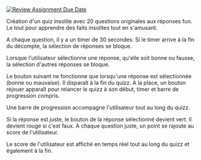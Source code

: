 [![Review Assignment Due Date](https://classroom.github.com/assets/deadline-readme-button-22041afd0340ce965d47ae6ef1cefeee28c7c493a6346c4f15d667ab976d596c.svg)](https://classroom.github.com/a/o1fvvP15)

Création d'un quiz insolite avec 20 questions originales aux réponses fun. Le tout pour apprendre des faits insolites tout en s'amusant. 

A chaque question, il y a un timer de 30 secondes. Si le timer arrive à la fin du décompte, la sélection de réponses se bloque.

Lorsque l'utilisateur sélectionne une réponse, qu'elle soit bonne ou fausse, la sélection d'autres réponses se bloque.

Le bouton suivant ne fonctionne que lorsqu'une réponse est sélectionnée (bonne ou mauvaise). Il disparaît à la fin du quizz. A la place, un bouton rejouer apparaît pour relancer le quizz à son début, timer et barre de progression compris.

Une barre de progression accompagne l'utilisateur tout au long du quizz.

Si la réponse est juste, le bouton de la réponse sélectionné devient vert. Il devient rouge si c'est faux. A chaque question juste, un point se rajoute au score de l'utilisateur.

Le score de l'utilisateur est affiché en temps réel tout au long du quizz et également à la fin.
